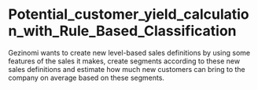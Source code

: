 # Potential_customer_yield_calculation_with_Rule_Based_Classification
Gezinomi wants to create new level-based sales definitions by using some features of the sales it makes,  create segments according to these new sales definitions and estimate how much new customers can bring to the company on average based on these segments. 
